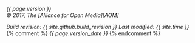 
_{{ page.version }}_  
_&copy; 2017, The [Alliance for Open Media][AOM]_

_Build revision: {{ site.github.build_revision }}_
_Last modified: {{ site.time }}_
{% comment %}
_{{ page.version_date }}_
{% endcomment %}

